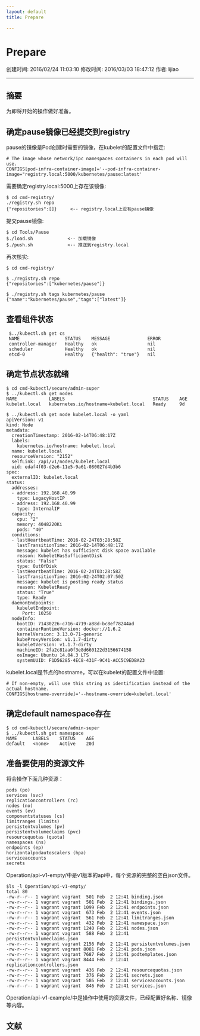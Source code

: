 ```yaml
---
layout: default
title: Prepare

---
```


# Prepare
创建时间: 2016/02/24 11:03:10  修改时间: 2016/03/03 18:47:12 作者:lijiao

----

## 摘要

为即将开始的操作做好准备。

## 确定pause镜像已经提交到registry

pause的镜像是Pod创建时需要的镜像，在kubelet的配置文件中指定:

	# The image whose network/ipc namespaces containers in each pod will use.
	CONFIGS[pod-infra-container-image]='--pod-infra-container-image="registry.local:5000/kubernetes/pause:latest'

需要确定registry.local:5000上存在该镜像:

	$ cd cmd-registry/
	./registry.sh repo
	{"repositories":[]}     <-- registry.local上没有pause镜像

提交pause镜像:

	$ cd Tools/Pause
	$./load.sh             <-- 加载镜像
	$./push.sh             <-- 推送到registry.local

再次核实:

	$ cd cmd-registry/
	
	$ ./registry.sh repo
	{"repositories":["kubernetes/pause"]}
	
	$ ./registry.sh tags kubernetes/pause
	{"name":"kubernetes/pause","tags":["latest"]}

## 查看组件状态

	 $../kubectl.sh get cs
	 NAME                 STATUS    MESSAGE              ERROR
	 controller-manager   Healthy   ok                   nil
	 scheduler            Healthy   ok                   nil
	 etcd-0               Healthy   {"health": "true"}   nil

## 确定节点状态就绪

	$ cd cmd-kubectl/secure/admin-super
	$ ../kubectl.sh get nodes
	NAME            LABELS                                 STATUS    AGE
	kubelet.local   kubernetes.io/hostname=kubelet.local   Ready     9d
	
	$ ../kubectl.sh get node kubelet.local -o yaml
	apiVersion: v1
	kind: Node
	metadata:
	  creationTimestamp: 2016-02-14T06:48:17Z
	  labels:
	    kubernetes.io/hostname: kubelet.local
	  name: kubelet.local
	  resourceVersion: "2152"
	  selfLink: /api/v1/nodes/kubelet.local
	  uid: edaf4f03-d2e6-11e5-9a61-080027d4b3b6
	spec:
	  externalID: kubelet.local
	status:
	  addresses:
	  - address: 192.168.40.99
	    type: LegacyHostIP
	  - address: 192.168.40.99
	    type: InternalIP
	  capacity:
	    cpu: "2"
	    memory: 4048220Ki
	    pods: "40"
	  conditions:
	  - lastHeartbeatTime: 2016-02-24T03:28:58Z
	    lastTransitionTime: 2016-02-14T06:48:17Z
	    message: kubelet has sufficient disk space available
	    reason: KubeletHasSufficientDisk
	    status: "False"
	    type: OutOfDisk
	  - lastHeartbeatTime: 2016-02-24T03:28:58Z
	    lastTransitionTime: 2016-02-24T02:07:50Z
	    message: kubelet is posting ready status
	    reason: KubeletReady
	    status: "True"
	    type: Ready
	  daemonEndpoints:
	    kubeletEndpoint:
	      Port: 10250
	  nodeInfo:
	    bootID: 71430226-c716-4719-a88d-bc8ef78244ad
	    containerRuntimeVersion: docker://1.6.2
	    kernelVersion: 3.13.0-71-generic
	    kubeProxyVersion: v1.1.7-dirty
	    kubeletVersion: v1.1.7-dirty
	    machineID: 2fa2c81aa0f3e8d660122d3156674158
	    osImage: Ubuntu 14.04.3 LTS
	    systemUUID: F1D56285-4EC8-431F-9C41-ACC5C9EDBA23

kubelet.local是节点的hostname，可以在kubelet的配置文件中设置:

	# If non-empty, will use this string as identification instead of the actual hostname.
	CONFIGS[hostname-override]='--hostname-override=kubelet.local'

## 确定default namespace存在

	$ cd cmd-kubectl/secure/admin-super
	$ ../kubectl.sh get namespace
	NAME      LABELS    STATUS    AGE
	default   <none>    Active    20d

## 准备要使用的资源文件

将会操作下面几种资源：

	pods (po)
	services (svc)
	replicationcontrollers (rc)
	nodes (no)
	events (ev)
	componentstatuses (cs)
	limitranges (limits)
	persistentvolumes (pv)
	persistentvolumeclaims (pvc)
	resourcequotas (quota)
	namespaces (ns)
	endpoints (ep)
	horizontalpodautoscalers (hpa)
	serviceaccounts
	secrets

Operation/api-v1-empty/中是v1版本的api中，每个资源的完整的空白json文件。

	$ls -l Operation/api-v1-empty/
	total 80
	-rw-r--r-- 1 vagrant vagrant  501 Feb  2 12:41 binding.json
	-rw-r--r-- 1 vagrant vagrant  501 Feb  2 12:41 bindings.json
	-rw-r--r-- 1 vagrant vagrant 1099 Feb  2 12:41 endpoints.json
	-rw-r--r-- 1 vagrant vagrant  673 Feb  2 12:41 events.json
	-rw-r--r-- 1 vagrant vagrant  561 Feb  2 12:41 limitranges.json
	-rw-r--r-- 1 vagrant vagrant  432 Feb  2 12:41 namespace.json
	-rw-r--r-- 1 vagrant vagrant 1240 Feb  2 12:41 nodes.json
	-rw-r--r-- 1 vagrant vagrant  588 Feb  2 12:41 persistentvolumeclaims.json
	-rw-r--r-- 1 vagrant vagrant 2156 Feb  2 12:41 persistentvolumes.json
	-rw-r--r-- 1 vagrant vagrant 8081 Feb  2 12:41 pods.json
	-rw-r--r-- 1 vagrant vagrant 7687 Feb  2 12:41 podtemplates.json
	-rw-r--r-- 1 vagrant vagrant 8444 Feb  2 12:41 replicationcontrollers.json
	-rw-r--r-- 1 vagrant vagrant  436 Feb  2 12:41 resourcequotas.json
	-rw-r--r-- 1 vagrant vagrant  376 Feb  2 12:41 secrets.json
	-rw-r--r-- 1 vagrant vagrant  586 Feb  2 12:41 serviceaccounts.json
	-rw-r--r-- 1 vagrant vagrant  846 Feb  2 12:41 services.json

Operation/api-v1-example/中是操作中使用的资源文件，已经配置好名称、镜像等内容。

## 文献
